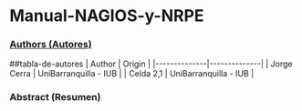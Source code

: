 # Manual-NAGIOS-y-NRPE

[<h3>Authors (Autores)</h3>](#tabla-de-autores)

##tabla-de-autores
| Author       |    Origin   | 
|--------------|--------------|
| Jorge Cerra  | UniBarranquilla - IUB    | 
| Celda 2,1    | UniBarranquilla - IUB    | 




<h3>Abstract (Resumen)</h3>




